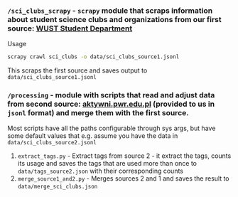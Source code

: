

### `/sci_clubs_scrapy` - `scrapy` module that scraps information about student science clubs and organizations from our first source: [WUST Student Department](https://dzialstudencki.pwr.edu.pl/organizacje-studenckie/wykaz-uczelnianych-organizacji-studenckich)
Usage 
```bash
scrapy crawl sci_clubs -o data/sci_clubs_source1.jsonl
```
This scraps the first source and saves output to `data/sci_clubs_source1.jsonl`


### `/processing` - module with scripts that read and adjust data from second source: [aktywni.pwr.edu.pl](https://aktywni.pwr.edu.pl) (provided to us in `jsonl` format) and merge them with the first source. 
Most scripts have all the paths configurable through sys args, but have some default values that e.g. assume you have the data in `data/sci_clubs_source2.jsonl`

1. `extract_tags.py` -  Extract tags from source 2 - it extract the tags, counts its usage and saves the tags that are used more than once to `data/tags_source2.json` with their corresponding counts 
2. `merge_source1_and2.py` - Merges sources 2 and 1 and saves the result to `data/merge_sci_clubs.json`